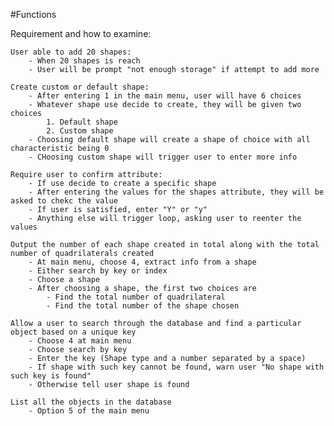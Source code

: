 #Functions

Requirement and how to examine:
    
    User able to add 20 shapes:
        - When 20 shapes is reach
        - User will be prompt "not enough storage" if attempt to add more
    
    Create custom or default shape:
        - After entering 1 in the main menu, user will have 6 choices
        - Whatever shape use decide to create, they will be given two choices
            1. Default shape
            2. Custom shape
        - Choosing default shape will create a shape of choice with all characteristic being 0
        - CHoosing custom shape will trigger user to enter more info
        
    Require user to confirm attribute:
        - If use decide to create a specific shape
        - After entering the values for the shapes attribute, they will be asked to chekc the value
        - If user is satisfied, enter "Y" or "y"
        - Anything else will trigger loop, asking user to reenter the values 
    
    Output the number of each shape created in total along with the total number of quadrilaterals created
        - At main menu, choose 4, extract info from a shape
        - Either search by key or index
        - Choose a shape
        - After choosing a shape, the first two choices are 
            - Find the total number of quadrilateral
            - Find the total number of the shape chosen
            
    Allow a user to search through the database and find a particular object based on a unique key
        - Choose 4 at main menu
        - Choose search by key
        - Enter the key (Shape type and a number separated by a space)
        - If shape with such key cannot be found, warn user "No shape with such key is found"
        - Otherwise tell user shape is found
        
    List all the objects in the database
        - Option 5 of the main menu